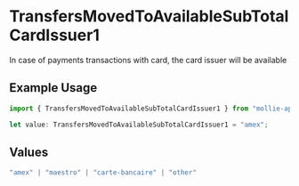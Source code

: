 # TransfersMovedToAvailableSubTotalCardIssuer1

In case of payments transactions with card, the card issuer will be available

## Example Usage

```typescript
import { TransfersMovedToAvailableSubTotalCardIssuer1 } from "mollie-api-typescript/models/operations";

let value: TransfersMovedToAvailableSubTotalCardIssuer1 = "amex";
```

## Values

```typescript
"amex" | "maestro" | "carte-bancaire" | "other"
```